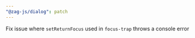 ```yaml
---
"@zag-js/dialog": patch
---
```


Fix issue where `setReturnFocus` used in `focus-trap` throws a console error
